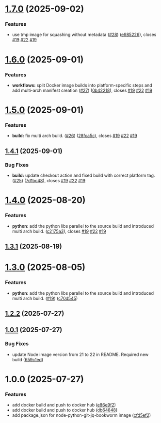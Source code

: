 # [1.7.0](https://github.com/macstab/nodejs-git-jq-python-tools/compare/1.6.0...1.7.0) (2025-09-02)


### Features

* use tmp image for squashing without metadata ([#28](https://github.com/macstab/nodejs-git-jq-python-tools/issues/28)) ([e985226](https://github.com/macstab/nodejs-git-jq-python-tools/commit/e985226d1290504f6ac03232fd24a9510279853f)), closes [#19](https://github.com/macstab/nodejs-git-jq-python-tools/issues/19) [#22](https://github.com/macstab/nodejs-git-jq-python-tools/issues/22) [#19](https://github.com/macstab/nodejs-git-jq-python-tools/issues/19)

# [1.6.0](https://github.com/macstab/nodejs-git-jq-python-tools/compare/1.5.0...1.6.0) (2025-09-01)


### Features

* **workflows:** split Docker image builds into platform-specific steps and add multi-arch manifest creation ([#27](https://github.com/macstab/nodejs-git-jq-python-tools/issues/27)) ([0b42218](https://github.com/macstab/nodejs-git-jq-python-tools/commit/0b42218b2140e3670017fb2825dd3753c608998a)), closes [#19](https://github.com/macstab/nodejs-git-jq-python-tools/issues/19) [#22](https://github.com/macstab/nodejs-git-jq-python-tools/issues/22) [#19](https://github.com/macstab/nodejs-git-jq-python-tools/issues/19)

# [1.5.0](https://github.com/macstab/nodejs-git-jq-python-tools/compare/1.4.1...1.5.0) (2025-09-01)


### Features

* **build:** fix multi arch build. ([#26](https://github.com/macstab/nodejs-git-jq-python-tools/issues/26)) ([28fca5c](https://github.com/macstab/nodejs-git-jq-python-tools/commit/28fca5c0bdcceefc9d4d20def3069922379f6fa7)), closes [#19](https://github.com/macstab/nodejs-git-jq-python-tools/issues/19) [#22](https://github.com/macstab/nodejs-git-jq-python-tools/issues/22) [#19](https://github.com/macstab/nodejs-git-jq-python-tools/issues/19)

## [1.4.1](https://github.com/macstab/nodejs-git-jq-python-tools/compare/1.4.0...1.4.1) (2025-09-01)


### Bug Fixes

* **build:** update checkout action and fixed build with correct platform tag. ([#25](https://github.com/macstab/nodejs-git-jq-python-tools/issues/25)) ([7d1bc48](https://github.com/macstab/nodejs-git-jq-python-tools/commit/7d1bc48adf56e835c5aa898c69601aa6c2f9b444)), closes [#19](https://github.com/macstab/nodejs-git-jq-python-tools/issues/19) [#22](https://github.com/macstab/nodejs-git-jq-python-tools/issues/22) [#19](https://github.com/macstab/nodejs-git-jq-python-tools/issues/19)

# [1.4.0](https://github.com/macstab/nodejs-git-jq-python-tools/compare/1.3.1...1.4.0) (2025-08-20)


### Features

* **python:** add the python libs parallel to the source build and introduced multi arch build. ([c2175a3](https://github.com/macstab/nodejs-git-jq-python-tools/commit/c2175a33438bc0451cad32f653d50197c0ecf8c1)), closes [#19](https://github.com/macstab/nodejs-git-jq-python-tools/issues/19) [#22](https://github.com/macstab/nodejs-git-jq-python-tools/issues/22) [#19](https://github.com/macstab/nodejs-git-jq-python-tools/issues/19)

## [1.3.1](https://github.com/macstab/nodejs-git-jq-python-tools/compare/1.3.0...1.3.1) (2025-08-19)

# [1.3.0](https://github.com/macstab/nodejs-git-jq-python-tools/compare/1.2.2...1.3.0) (2025-08-05)


### Features

* **python:** add the python libs parallel to the source build and introduced multi arch build. ([#19](https://github.com/macstab/nodejs-git-jq-python-tools/issues/19)) ([c70d545](https://github.com/macstab/nodejs-git-jq-python-tools/commit/c70d545ab3b80a4de39763dfac8c8e2582df3ce3))

## [1.2.2](https://github.com/macstab/nodejs-git-jq-python-tools/compare/1.2.1...1.2.2) (2025-07-27)

## [1.0.1](https://github.com/macstab/nodejs-git-jq-python-tools/compare/1.0.0...1.0.1) (2025-07-27)


### Bug Fixes

* update Node image version from 21 to 22 in README. Required new build ([659c1ed](https://github.com/macstab/nodejs-git-jq-python-tools/commit/659c1edbea87e216af17551ade7f34167e33de8c))

# 1.0.0 (2025-07-27)


### Features

* add docker build and push to docker hub ([e86e9f2](https://github.com/macstab/nodejs-git-jq-python-tools/commit/e86e9f21376a9aad1ce648caed19a6260d0ec74c))
* add docker build and push to docker hub ([db64848](https://github.com/macstab/nodejs-git-jq-python-tools/commit/db648487c01cdc344137c1451aaa44cb7ee4158a))
* add package.json for node-python-git-jq-bookworm image ([cfd5ef2](https://github.com/macstab/nodejs-git-jq-python-tools/commit/cfd5ef29350522a037a397b45e40617af37fa5dd))
